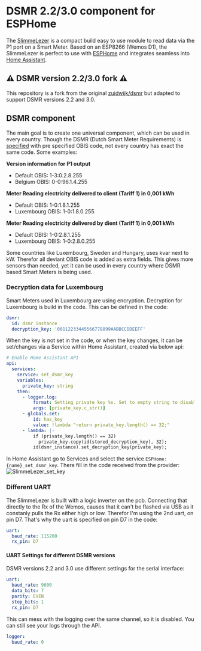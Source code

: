 # DSMR 2.2/3.0 component for ESPHome

The [SlimmeLezer](https://www.zuidwijk.com/product/slimmelezer/) is a compact build easy to use module to read data via
the P1 port on a Smart Meter. Based on an ESP8266 (Wemos D1), the SlimmeLezer is perfect to use with
[ESPHome](https://esphome.io) and integrates seamless into [Home Assistant](https://www.home-assistant.io).

## :warning: DSMR version 2.2/3.0 fork :warning:

This repository is a fork from the original [zuidwijk/dsmr](https://github.com/zuidwijk/dsmr) but adapted to support
DSMR versions 2.2 and 3.0.

## DSMR component
The main goal is to create one universal component, which can be used in every country. Though the DSMR (Dutch Smart
Meter Requirements) is [specified](https://www.netbeheernederland.nl/_upload/Files/Slimme_meter_15_a727fce1f1.pdf) with
pre specified OBIS code, not every country has exact the same code. Some examples:

**Version information for P1 output**
- Default OBIS: 1-3:0.2.8.255
- Belgium OBIS: 0-0:96.1.4.255

**Meter Reading electricity delivered to client (Tariff 1) in 0,001 kWh**
- Default OBIS: 1-0:1.8.1.255
- Luxembourg OBIS: 1-0:1.8.0.255

**Meter Reading electricity delivered by dient (Tariff 1) in 0,001 kWh**
- Default OBIS: 1-0:2.8.1.255
- Luxembourg OBIS: 1-0:2.8.0.255

Some countries like Luxembourg, Sweden and Hungary, uses kvar next to kW. Therefor all deviant OBIS code is added as
extra fields. This gives more sensors than needed, yet it can be used in every country where DSMR based Smart Meters is
being used.

### Decryption data for Luxembourg
Smart Meters used in Luxembourg are using encryption. Decryption for Luxembourg is build in the code. This can be
defined in the code:

```YAML
dsmr:
  id: dsmr_instance
  decryption_key: '00112233445566778899AABBCCDDEEFF'
```

When the key is not set in the code, or when the key changes, it can be set/changes via a Service within Home Assistant,
created via below api:

```YAML
# Enable Home Assistant API
api:
  services:
    service: set_dsmr_key
    variables:
      private_key: string
    then:
      - logger.log:
          format: Setting private key %s. Set to empty string to disable
          args: [private_key.c_str()]
      - globals.set:
          id: has_key
          value: !lambda "return private_key.length() == 32;"
      - lambda: |-
          if (private_key.length() == 32)
            private_key.copy(id(stored_decryption_key), 32);
          id(dsmr_instance).set_decryption_key(private_key);
```

In Home Assistant go to Services and select the service `ESPHome: {name}_set_dsmr_key`. There fill in the code received
from the provider: ![SlimmeLezer_set_key](https://user-images.githubusercontent.com/10123063/127783141-52d3ae77-e02b-4296-a1fb-78ab3bbe5ff3.jpg)

### Different UART
The SlimmeLezer is built with a logic inverter on the pcb. Connecting that directly to the Rx of the Wemos, causes that
it can't be flashed via USB as it constanly pulls the Rx either high or low. Therefor I'm using the 2nd uart, on pin D7.
That's why the uart is specified on pin D7 in the code:

```YAML
uart:
  baud_rate: 115200
  rx_pin: D7
```

#### UART Settings for different DSMR versions

DSMR versions 2.2 and 3.0 use different settings for the serial interface:

```yaml
uart:
  baud_rate: 9600
  data_bits: 7
  parity: EVEN
  stop_bits: 1
  rx_pin: D7
```

This can mess with the logging over the same channel, so it is disabled. You can still see your logs through the API.

```yaml
logger:
  baud_rate: 0
```
